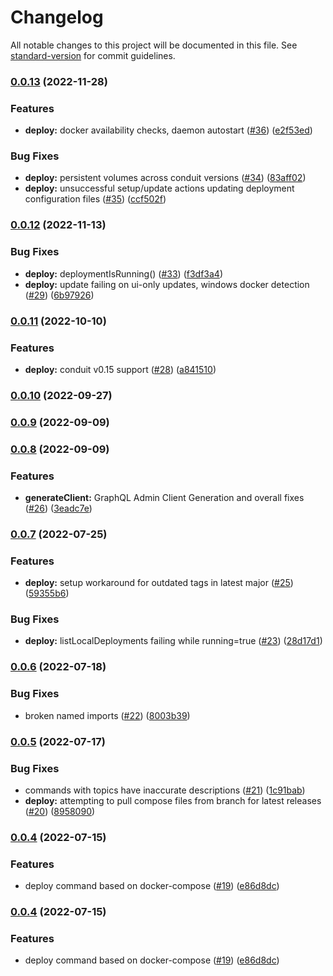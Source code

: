 # Changelog

All notable changes to this project will be documented in this file. See [standard-version](https://github.com/conventional-changelog/standard-version) for commit guidelines.

### [0.0.13](https://github.com/ConduitPlatform/CLI/compare/v0.0.12...v0.0.13) (2022-11-28)


### Features

* **deploy:** docker availability checks, daemon autostart ([#36](https://github.com/ConduitPlatform/CLI/issues/36)) ([e2f53ed](https://github.com/ConduitPlatform/CLI/commit/e2f53ed89cb2f2ff810c9332277c92cab15ec46d))


### Bug Fixes

* **deploy:** persistent volumes across conduit versions ([#34](https://github.com/ConduitPlatform/CLI/issues/34)) ([83aff02](https://github.com/ConduitPlatform/CLI/commit/83aff0201a7a7699edb717fde52ae2381c8a9e77))
* **deploy:** unsuccessful setup/update actions updating deployment configuration files ([#35](https://github.com/ConduitPlatform/CLI/issues/35)) ([ccf502f](https://github.com/ConduitPlatform/CLI/commit/ccf502f85068939b0ee08f6a5fb19e77a3a77729))

### [0.0.12](https://github.com/ConduitPlatform/CLI/compare/v0.0.11...v0.0.12) (2022-11-13)


### Bug Fixes

* **deploy:** deploymentIsRunning() ([#33](https://github.com/ConduitPlatform/CLI/issues/33)) ([f3df3a4](https://github.com/ConduitPlatform/CLI/commit/f3df3a430cadf1ef2eeae87594bc8008bdc80508))
* **deploy:** update failing on ui-only updates, windows docker detection ([#29](https://github.com/ConduitPlatform/CLI/issues/29)) ([6b97926](https://github.com/ConduitPlatform/CLI/commit/6b979263b89ff7b08bb7ba82a40ee3eb3d1afa80))

### [0.0.11](https://github.com/ConduitPlatform/CLI/compare/v0.0.10...v0.0.11) (2022-10-10)


### Features

* **deploy:** conduit v0.15 support ([#28](https://github.com/ConduitPlatform/CLI/issues/28)) ([a841510](https://github.com/ConduitPlatform/CLI/commit/a841510eec211008ca769326cdb08db5a49ac0dd))

### [0.0.10](https://github.com/ConduitPlatform/CLI/compare/v0.0.9...v0.0.10) (2022-09-27)

### [0.0.9](https://github.com/ConduitPlatform/CLI/compare/v0.0.8...v0.0.9) (2022-09-09)

### [0.0.8](https://github.com/ConduitPlatform/CLI/compare/v0.0.7...v0.0.8) (2022-09-09)


### Features

* **generateClient:** GraphQL Admin Client Generation and overall fixes ([#26](https://github.com/ConduitPlatform/CLI/issues/26)) ([3eadc7e](https://github.com/ConduitPlatform/CLI/commit/3eadc7e43229f3c8e107ae957b43b73db664e2ee))

### [0.0.7](https://github.com/ConduitPlatform/CLI/compare/v0.0.6...v0.0.7) (2022-07-25)


### Features

* **deploy:** setup workaround for outdated tags in latest major ([#25](https://github.com/ConduitPlatform/CLI/issues/25)) ([59355b6](https://github.com/ConduitPlatform/CLI/commit/59355b642f015d71096a857ee7c762521418faca))


### Bug Fixes

* **deploy:** listLocalDeployments failing while running=true ([#23](https://github.com/ConduitPlatform/CLI/issues/23)) ([28d17d1](https://github.com/ConduitPlatform/CLI/commit/28d17d1ce9764845176d8466e812b83ae70b30e3))

### [0.0.6](https://github.com/ConduitPlatform/CLI/compare/v0.0.5...v0.0.6) (2022-07-18)


### Bug Fixes

* broken named imports ([#22](https://github.com/ConduitPlatform/CLI/issues/22)) ([8003b39](https://github.com/ConduitPlatform/CLI/commit/8003b3959ecd28ba7e30d1cc6b1a3b116693592a))

### [0.0.5](https://github.com/ConduitPlatform/CLI/compare/v0.0.4...v0.0.5) (2022-07-17)


### Bug Fixes

* commands with topics have inaccurate descriptions ([#21](https://github.com/ConduitPlatform/CLI/issues/21)) ([1c91bab](https://github.com/ConduitPlatform/CLI/commit/1c91bab07f211288900c94b3a4d51094444ac50f))
* **deploy:** attempting to pull compose files from branch for latest releases ([#20](https://github.com/ConduitPlatform/CLI/issues/20)) ([8958090](https://github.com/ConduitPlatform/CLI/commit/8958090e603454831045c5cddf8cb171a51da72c))

### [0.0.4](https://github.com/ConduitPlatform/CLI/compare/v0.0.3...v0.0.4) (2022-07-15)


### Features

* deploy command based on docker-compose ([#19](https://github.com/ConduitPlatform/CLI/issues/19)) ([e86d8dc](https://github.com/ConduitPlatform/CLI/commit/e86d8dc3d8baa84965c60d32d18eba9e778c478a))

### [0.0.4](https://github.com/ConduitPlatform/CLI/compare/v0.0.3...v0.0.4) (2022-07-15)


### Features

* deploy command based on docker-compose ([#19](https://github.com/ConduitPlatform/CLI/issues/19)) ([e86d8dc](https://github.com/ConduitPlatform/CLI/commit/e86d8dc3d8baa84965c60d32d18eba9e778c478a))
